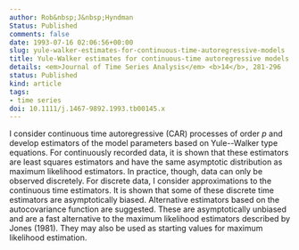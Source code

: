```yaml
---
author: Rob&nbsp;J&nbsp;Hyndman
Status: Published
comments: false
date: 1993-07-16 02:06:56+00:00
slug: yule-walker-estimates-for-continuous-time-autoregressive-models
title: Yule-Walker estimates for continuous-time autoregressive models
details: <em>Journal of Time Series Analysis</em> <b>14</b>, 281-296
status: Published
kind: article
tags:
- time series
doi: 10.1111/j.1467-9892.1993.tb00145.x
---
```


I consider continuous time autoregressive (CAR) processes of order _p_ and develop estimators of the model parameters based on Yule--Walker type equations. For continuously recorded data, it is shown that these estimators are least squares estimators and have the same asymptotic distribution as maximum likelihood estimators.  In practice, though, data can only be observed discretely.  For discrete data, I consider approximations to the continuous time estimators.  It is shown that some of these discrete time estimators are asymptotically biased.  Alternative estimators based on the autocovariance function are suggested.  These are asymptotically unbiased and are a fast alternative to the maximum likelihood estimators described by Jones (1981). They may also be used as starting values for maximum likelihood estimation.
